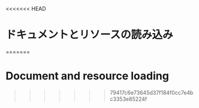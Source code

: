 
<<<<<<< HEAD
# ドキュメントとリソースの読み込み
=======
# Document and resource loading
>>>>>>> 79417c6e73645d37f184f0cc7e4bc3353e85224f

